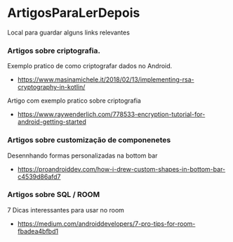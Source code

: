# ArtigosParaLerDepois
Local para guardar alguns links relevantes

### Artigos sobre criptografia.
Exemplo pratico de como criptografar dados no Android.
- https://www.masinamichele.it/2018/02/13/implementing-rsa-cryptography-in-kotlin/

Artigo com exemplo pratico sobre criptografia
- https://www.raywenderlich.com/778533-encryption-tutorial-for-android-getting-started


### Artigos sobre customização de componenetes

Desennhando formas personalizadas na bottom bar
- https://proandroiddev.com/how-i-drew-custom-shapes-in-bottom-bar-c4539d86afd7

### Artigos sobre SQL / ROOM

7 Dicas interessantes para usar no room
- https://medium.com/androiddevelopers/7-pro-tips-for-room-fbadea4bfbd1
